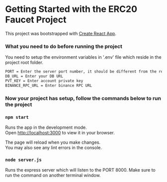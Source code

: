 # Getting Started with the ERC20 Faucet Project

This project was bootstrapped with [Create React App](https://github.com/facebook/create-react-app).

### What you need to do before running the project

You need to setup the environment variables in '.env' file which reside in the project root folder.
```sh
PORT = Enter the server port number, it should be different from the react server
DB_URL = Enter your DB URL
PVT_KEY = Enter account private key
BINANCE_RPC_URL = Enter binance RPC URL
```

### Now your project has setup, follow the commands below to run the project
### `npm start`

Runs the app in the development mode.\
Open [http://localhost:3000](http://localhost:3000) to view it in your browser.

The page will reload when you make changes.\
You may also see any lint errors in the console.

### `node server.js`

Runs the express server which will listen to the PORT 8000. Make sure to run the command on another terminal window.